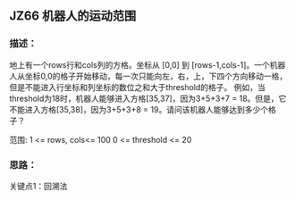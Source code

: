 ## JZ66 机器人的运动范围
### 描述：
地上有一个rows行和cols列的方格。坐标从 [0,0] 到 [rows-1,cols-1]。一个机器人从坐标0,0的格子开始移动，每一次只能向左，右，上，下四个方向移动一格，但是不能进入行坐标和列坐标的数位之和大于threshold的格子。 例如，当threshold为18时，机器人能够进入方格[35,37]，因为3+5+3+7 = 18。但是，它不能进入方格[35,38]，因为3+5+3+8 = 19。请问该机器人能够达到多少个格子？

范围:
1 <= rows, cols<= 100
0 <= threshold <= 20

### 思路：
关键点1：回溯法